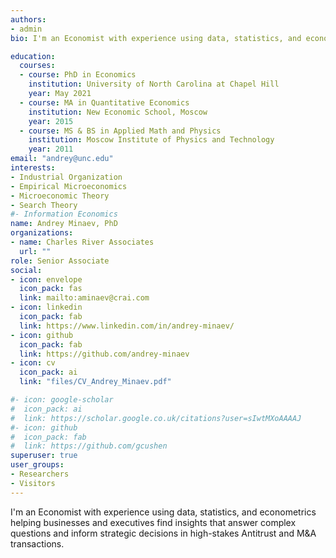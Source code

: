 ```yaml
---
authors:
- admin
bio: I'm an Economist with experience using data, statistics, and econometrics helping businesses and executives find insights that answer complex questions and inform strategic decisions in high-stakes Antitrust and M&A transactions.

education:
  courses:
  - course: PhD in Economics
    institution: University of North Carolina at Chapel Hill
    year: May 2021
  - course: MA in Quantitative Economics
    institution: New Economic School, Moscow
    year: 2015
  - course: MS & BS in Applied Math and Physics
    institution: Moscow Institute of Physics and Technology
    year: 2011
email: "andrey@unc.edu"
interests:
- Industrial Organization
- Empirical Microeconomics
- Microeconomic Theory
- Search Theory
#- Information Economics
name: Andrey Minaev, PhD
organizations:
- name: Charles River Associates
  url: ""
role: Senior Associate
social:
- icon: envelope
  icon_pack: fas
  link: mailto:aminaev@crai.com
- icon: linkedin
  icon_pack: fab
  link: https://www.linkedin.com/in/andrey-minaev/
- icon: github
  icon_pack: fab
  link: https://github.com/andrey-minaev
- icon: cv
  icon_pack: ai
  link: "files/CV_Andrey_Minaev.pdf"

#- icon: google-scholar
#  icon_pack: ai
#  link: https://scholar.google.co.uk/citations?user=sIwtMXoAAAAJ
#- icon: github
#  icon_pack: fab
#  link: https://github.com/gcushen
superuser: true
user_groups:
- Researchers
- Visitors
---
```


I'm an Economist with experience using data, statistics, and econometrics helping businesses and executives find insights that answer complex questions and inform strategic decisions in high-stakes Antitrust and M&A transactions.
